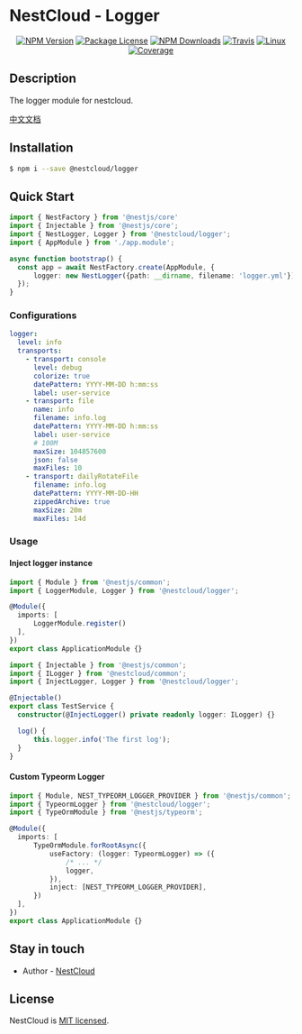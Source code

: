 
[travis-image]: https://api.travis-ci.org/nest-cloud/nestcloud.svg?branch=master
[travis-url]: https://travis-ci.org/nest-cloud/nestcloud
[linux-image]: https://img.shields.io/travis/nest-cloud/nestcloud/master.svg?label=linux
[linux-url]: https://travis-ci.org/nest-cloud/nestcloud

# NestCloud - Logger

<p align="center">
    <a href="https://www.npmjs.com/~nestcloud" target="_blank"><img src="https://img.shields.io/npm/v/@nestcloud/core.svg" alt="NPM Version"/></a>
    <a href="https://www.npmjs.com/~nestcloud" target="_blank"><img src="https://img.shields.io/npm/l/@nestcloud/core.svg" alt="Package License"/></a>
    <a href="https://www.npmjs.com/~nestcloud" target="_blank"><img src="https://img.shields.io/npm/dm/@nestcloud/core.svg" alt="NPM Downloads"/></a>
    <a href="https://travis-ci.org/nest-cloud/nestcloud" target="_blank"><img src="https://travis-ci.org/nest-cloud/nestcloud.svg?branch=master" alt="Travis"/></a>
    <a href="https://travis-ci.org/nest-cloud/nestcloud" target="_blank"><img src="https://img.shields.io/travis/nest-cloud/nestcloud/master.svg?label=linux" alt="Linux"/></a>
    <a href="https://coveralls.io/github/nest-cloud/nestcloud?branch=master" target="_blank"><img src="https://coveralls.io/repos/github/nest-cloud/nestcloud/badge.svg?branch=master" alt="Coverage"/></a>
</p>

## Description

The logger module for nestcloud.

[中文文档](https://github.com/nest-cloud/nestcloud/blob/master/docs/logger.md)

## Installation

```bash
$ npm i --save @nestcloud/logger
```

## Quick Start

```typescript
import { NestFactory } from '@nestjs/core'
import { Injectable } from '@nestjs/core';
import { NestLogger, Logger } from '@nestcloud/logger';
import { AppModule } from './app.module';

async function bootstrap() {
  const app = await NestFactory.create(AppModule, { 
      logger: new NestLogger({path: __dirname, filename: 'logger.yml'})
  });
}
```

### Configurations

```yaml
logger:
  level: info
  transports:
    - transport: console
      level: debug
      colorize: true
      datePattern: YYYY-MM-DD h:mm:ss
      label: user-service
    - transport: file
      name: info
      filename: info.log
      datePattern: YYYY-MM-DD h:mm:ss
      label: user-service
      # 100M
      maxSize: 104857600
      json: false
      maxFiles: 10
    - transport: dailyRotateFile
      filename: info.log
      datePattern: YYYY-MM-DD-HH
      zippedArchive: true
      maxSize: 20m
      maxFiles: 14d
```

### Usage

#### Inject logger instance

```typescript
import { Module } from '@nestjs/common';
import { LoggerModule, Logger } from '@nestcloud/logger';

@Module({
  imports: [
      LoggerModule.register()
  ],
})
export class ApplicationModule {}
```

```typescript
import { Injectable } from '@nestjs/common';
import { ILogger } from '@nestcloud/common';
import { InjectLogger, Logger } from '@nestcloud/logger';

@Injectable()
export class TestService {
  constructor(@InjectLogger() private readonly logger: ILogger) {}

  log() {
      this.logger.info('The first log');
  }
}
```

#### Custom Typeorm Logger

```typescript
import { Module, NEST_TYPEORM_LOGGER_PROVIDER } from '@nestjs/common';
import { TypeormLogger } from '@nestcloud/logger';
import { TypeOrmModule } from '@nestjs/typeorm';

@Module({
  imports: [
      TypeOrmModule.forRootAsync({
          useFactory: (logger: TypeormLogger) => ({
              /* ... */
              logger,
          }),
          inject: [NEST_TYPEORM_LOGGER_PROVIDER],
      })
  ],
})
export class ApplicationModule {}
```

## Stay in touch

- Author - [NestCloud](https://github.com/nest-cloud)

## License

  NestCloud is [MIT licensed](LICENSE).
